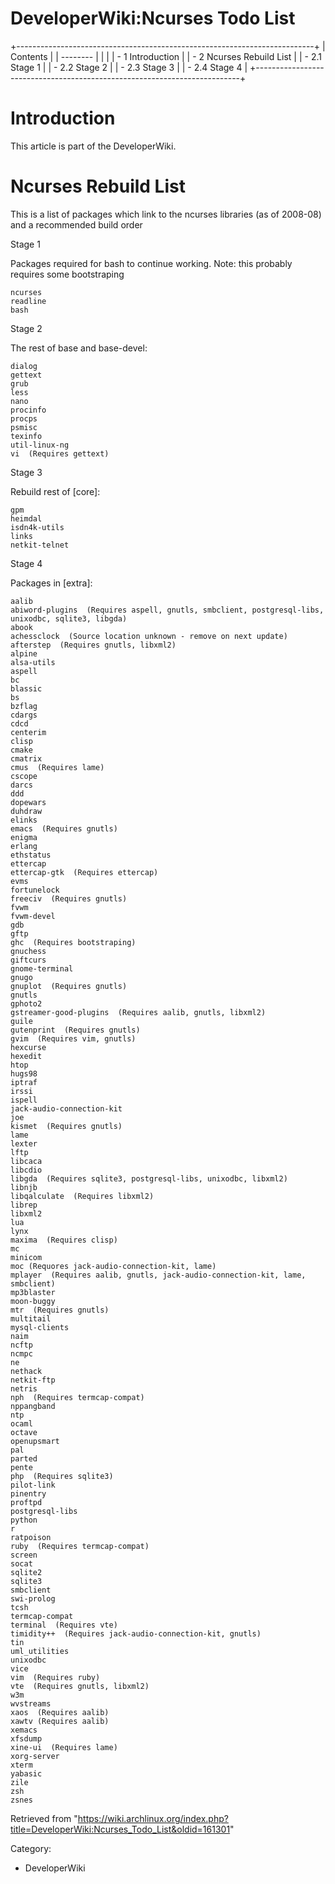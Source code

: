 DeveloperWiki:Ncurses Todo List
===============================

+--------------------------------------------------------------------------+
| Contents                                                                 |
| --------                                                                 |
|                                                                          |
| -   1 Introduction                                                       |
| -   2 Ncurses Rebuild List                                               |
|     -   2.1 Stage 1                                                      |
|     -   2.2 Stage 2                                                      |
|     -   2.3 Stage 3                                                      |
|     -   2.4 Stage 4                                                      |
+--------------------------------------------------------------------------+

Introduction
============

This article is part of the DeveloperWiki.

Ncurses Rebuild List
====================

This is a list of packages which link to the ncurses libraries (as of
2008-08) and a recommended build order

Stage 1

Packages required for bash to continue working. Note: this probably
requires some bootstraping

    ncurses
    readline
    bash

Stage 2

The rest of base and base-devel:

    dialog
    gettext
    grub
    less
    nano
    procinfo
    procps
    psmisc
    texinfo
    util-linux-ng
    vi  (Requires gettext)

Stage 3

Rebuild rest of [core]:

    gpm
    heimdal
    isdn4k-utils
    links
    netkit-telnet

Stage 4

Packages in [extra]:

    aalib
    abiword-plugins  (Requires aspell, gnutls, smbclient, postgresql-libs, unixodbc, sqlite3, libgda)
    abook
    achessclock  (Source location unknown - remove on next update)
    afterstep  (Requires gnutls, libxml2)
    alpine
    alsa-utils
    aspell
    bc
    blassic
    bs
    bzflag
    cdargs
    cdcd
    centerim
    clisp
    cmake
    cmatrix
    cmus  (Requires lame)
    cscope
    darcs
    ddd
    dopewars
    duhdraw
    elinks
    emacs  (Requires gnutls)
    enigma
    erlang
    ethstatus
    ettercap
    ettercap-gtk  (Requires ettercap)
    evms
    fortunelock
    freeciv  (Requires gnutls)
    fvwm
    fvwm-devel
    gdb
    gftp
    ghc  (Requires bootstraping)
    gnuchess
    giftcurs
    gnome-terminal
    gnugo
    gnuplot  (Requires gnutls)
    gnutls
    gphoto2
    gstreamer-good-plugins  (Requires aalib, gnutls, libxml2)
    guile
    gutenprint  (Requires gnutls)
    gvim  (Requires vim, gnutls)
    hexcurse
    hexedit
    htop
    hugs98 
    iptraf
    irssi
    ispell
    jack-audio-connection-kit
    joe
    kismet  (Requires gnutls)
    lame
    lexter
    lftp
    libcaca
    libcdio
    libgda  (Requires sqlite3, postgresql-libs, unixodbc, libxml2)
    libnjb
    libqalculate  (Requires libxml2)
    librep
    libxml2
    lua
    lynx
    maxima  (Requires clisp)
    mc
    minicom
    moc (Requores jack-audio-connection-kit, lame)
    mplayer  (Requires aalib, gnutls, jack-audio-connection-kit, lame, smbclient)
    mp3blaster
    moon-buggy
    mtr  (Requires gnutls)
    multitail
    mysql-clients
    naim
    ncftp
    ncmpc
    ne
    nethack
    netkit-ftp
    netris
    nph  (Requires termcap-compat)
    nppangband
    ntp
    ocaml
    octave
    openupsmart
    pal
    parted
    pente
    php  (Requires sqlite3)
    pilot-link
    pinentry
    proftpd
    postgresql-libs
    python
    r
    ratpoison
    ruby  (Requires termcap-compat)
    screen
    socat
    sqlite2
    sqlite3
    smbclient
    swi-prolog
    tcsh
    termcap-compat
    terminal  (Requires vte)
    timidity++  (Requires jack-audio-connection-kit, gnutls)
    tin
    uml_utilities
    unixodbc
    vice
    vim  (Requires ruby)
    vte  (Requires gnutls, libxml2)
    w3m
    wvstreams
    xaos  (Requires aalib)
    xawtv (Requires aalib)
    xemacs
    xfsdump
    xine-ui  (Requires lame)
    xorg-server
    xterm
    yabasic
    zile
    zsh
    zsnes

Retrieved from
"https://wiki.archlinux.org/index.php?title=DeveloperWiki:Ncurses_Todo_List&oldid=161301"

Category:

-   DeveloperWiki
